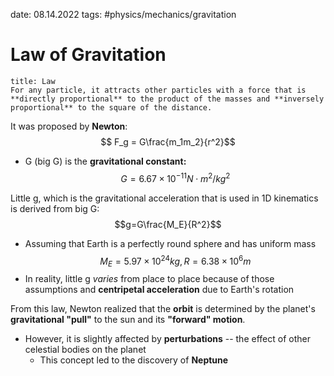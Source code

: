 date: 08.14.2022
tags: #physics/mechanics/gravitation  
# Law of Gravitation
```ad-important 
title: Law
For any particle, it attracts other particles with a force that is **directly proportional** to the product of the masses and **inversely proportional** to the square of the distance.

```
It was proposed by **Newton**:
$$ F_g = G\frac{m_1m_2}{r^2}$$
- G (big G) is the **gravitational constant:** $$G=6.67 \times 10^{-11} N \cdot m^2/kg^2$$

Little g, which is the gravitational acceleration that is used in 1D kinematics is derived from big G:
$$g=G\frac{M_E}{R^2}$$
- Assuming that Earth is a perfectly round sphere and has uniform mass
	$$M_E = 5.97 \times 10^{24} kg, R=6.38 \times 10^6 m$$
- In reality, little g *varies* from place to place because of those assumptions and **centripetal acceleration** due to Earth's rotation

From this law, Newton realized that the **orbit** is determined by the planet's **gravitational "pull"** to the sun and its **"forward" motion**.
- However, it is slightly affected by **perturbations** -- the effect of other celestial bodies on the planet
	- This concept led to the discovery of **Neptune**